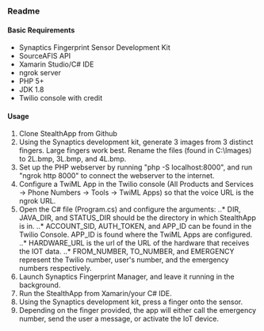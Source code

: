 ### Readme

#### Basic Requirements

* Synaptics Fingerprint Sensor Development Kit
* SourceAFIS API
* Xamarin Studio/C# IDE
* ngrok server
* PHP 5+
* JDK 1.8
* Twilio console with credit

#### Usage

1. Clone StealthApp from Github
2. Using the Synaptics development kit, generate 3 images from 3 distinct fingers. Large fingers work best. Rename the files (found in C:\Images) to 2L.bmp, 3L.bmp, and 4L.bmp.
3. Set up the PHP webserver by running "php -S localhost:8000", and run "ngrok http 8000" to connect the webserver to the internet.
4. Configure a TwiML App in the Twilio console (All Products and Services -> Phone Numbers -> Tools -> TwiML Apps) so that the voice URL is the ngrok URL.
5. Open the C# file (Program.cs) and configure the arguments:
..* DIR, JAVA_DIR, and STATUS_DIR should be the directory in which StealthApp is in.
..* ACCOUNT_SID, AUTH_TOKEN, and APP_ID can be found in the Twilio Console. APP_ID is found where the TwiML Apps are configured.
..* HARDWARE_URL is the url of the URL of the hardware that receives the IOT data.
..* FROM_NUMBER, TO_NUMBER, and EMERGENCY represent the Twilio number, user's number, and the emergency numbers respectively.
6. Launch Synaptics Fingerprint Manager, and leave it running in the background.
7. Run the StealthApp from Xamarin/your C# IDE.
8. Using the Synaptics development kit, press a finger onto the sensor.
9. Depending on the finger provided, the app will either call the emergency number, send the user a message, or activate the IoT device.
